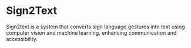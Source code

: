 # Sign2Text
Sign2text is a system that converts sign language gestures into text using computer vision and machine learning, enhancing communication and accessibility.

